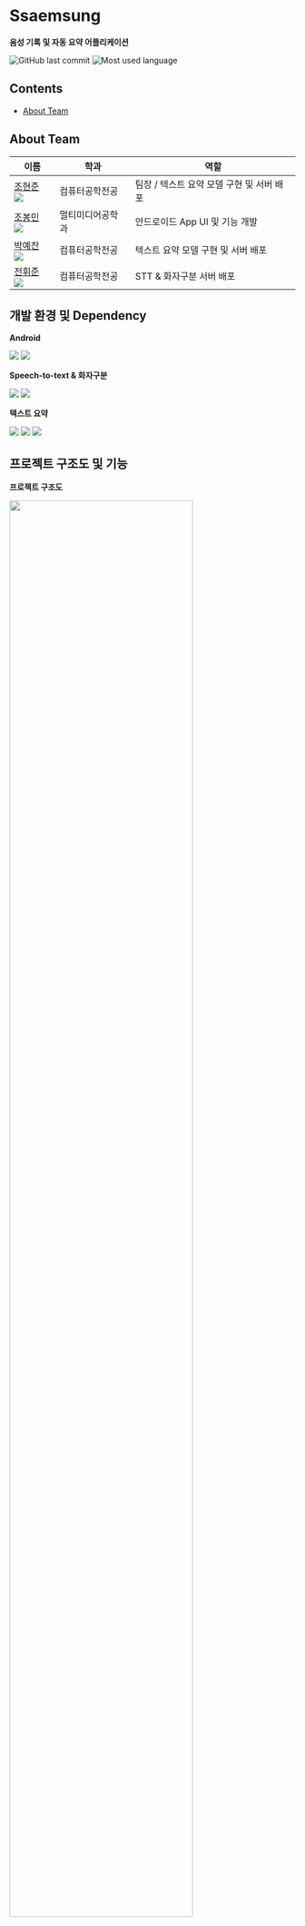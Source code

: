 # Ssaemsung
**음성 기록 및 자동 요약 어플리케이션**

![GitHub last commit](https://img.shields.io/github/last-commit/CSID-DGU/2021-2-OSSP1-Ssaemsung-4)
![Most used language](https://img.shields.io/github/languages/top/CSID-DGU/2021-2-OSSP1-Ssaemsung-4)



## Contents
* [About Team](#about-team)


## About Team


|이름|학과|역할|
|------|---|---|
|[조현준](https://github.com/chohj1111) [![](https://img.shields.io/badge/Github-chohj1111-blue?style=flat-square&logo=Github)](https://github.com/chohj1111)|컴퓨터공학전공|팀장 / 텍스트 요약 모델 구현 및 서버 배포|
|[조봉민](https://github.com/BongMinJo) [![](https://img.shields.io/badge/Github-BongMinJo-blue?style=flat-square&logo=Github)](https://github.com/BongMinJo)|멀티미디어공학과|안드로이드 App UI 및 기능 개발|
|[박예찬](https://github.com/eric9883) [![](https://img.shields.io/badge/Github-eric9883-blue?style=flat-square&logo=Github)](https://github.com/eric9883)|컴퓨터공학전공| 텍스트 요약 모델 구현 및 서버 배포|
|[전휘준](https://github.com/MatthewJeon) [![](https://img.shields.io/badge/Github-MatthewJeon-blue?style=flat-square&logo=Github)](https://github.com/MatthewJeon)|컴퓨터공학전공|STT & 화자구분 서버 배포|




## 개발 환경 및 Dependency 
**Android**

<a href="https://www.java.com/en/"><img src="https://img.shields.io/badge/-Java 11-007396?style=flat&logo=Java"></a> <a href="https://developer.android.com/"><img src="https://img.shields.io/badge/-Android 10-3DDC84?style=flat&logo=Android"></a> <br>

**Speech-to-text & 화자구분**

<img src="https://img.shields.io/badge/Spring_Boot-F2F4F9?style=flat-square&logo=spring-boot"> <img src="https://img.shields.io/badge/Google_Cloud_Platform-4285F4?style=flat-square&logo=google">

**텍스트 요약**

<img src="https://img.shields.io/badge/DJANGO-REST-ff1709?style=flat-square&logo=DJANGO"> <img src="https://img.shields.io/badge/huggingface-F5C518?style=flat-square"> <img src="https://img.shields.io/badge/Google_Cloud_Platform-4285F4?style=flat-square&logo=google">



## 프로젝트 구조도 및 기능

**프로젝트 구조도**

<img width="80%" src="https://user-images.githubusercontent.com/73880543/146599584-d1766579-2c7a-4f14-bf59-277a649aa58b.png"/>

<br><br>

**Speech-to-text & 화자구분**

<img width="80%" src="https://user-images.githubusercontent.com/73880543/146599862-fc8e3cfb-2094-4cde-bfed-88ad3dede41f.png"/>



![Stt 프로세스](https://user-images.githubusercontent.com/73880543/146600257-b40b2030-f53e-4c4f-922d-4092fce5a69c.png)
1. wav 파일 POST 요청
2. Google Cloud Storage에 파일 업로드
3. Speech API 호출하여 STT&화자구분 진행 후 JSON 형식으로 결과 출력
4. 업로드된 파일 삭제

<br>
**어플로 전송되는 JSON contents**

<img width="80%" src="https://user-images.githubusercontent.com/73880543/146600688-7637835b-0a32-44fb-91e2-56f949962603.png"/>

<br>





**Text Summarization**

<img width="80%" src="https://user-images.githubusercontent.com/73880543/146600153-0c7f0d27-2649-4ba8-baa9-40b4c8d91764.png"/>
<br>

## APP


**메인 화면**

<img width="250" src="https://user-images.githubusercontent.com/73880543/146601321-174f310a-0bb7-4c86-8551-73fa942ccac7.png"/> <img width="250" src="https://user-images.githubusercontent.com/73880543/146601324-d7020e81-58ef-4475-b454-1eabbce07bb4.png"/>

**실제 구동 캡쳐**

녹음기능<br>

<img width="250" src="https://user-images.githubusercontent.com/73880543/146601518-dc073928-2869-4df0-9aa8-3fa89fcd4647.png"/>

녹음파일 불러오기<br>

<img width="250" src="https://user-images.githubusercontent.com/73880543/146601516-264619c6-7182-41e0-a509-42118cffd0f7.png"/>


녹음본 텍스트화<br>
<img width="250" src="https://user-images.githubusercontent.com/73880543/146601522-371b8aa6-7c40-4438-8c2e-5ace80f282cd.png"/>
<img width="250" src="https://user-images.githubusercontent.com/73880543/146601512-eb832999-2d13-4dc2-83f0-42824e7534ad.png"/>
<img width="250" src="https://user-images.githubusercontent.com/73880543/146601513-107b1b62-7bd0-4605-8290-64e76ba6acab.png"/>


텍스트 요약 <br>
<img width="250" src="https://user-images.githubusercontent.com/73880543/146601519-03fa556f-20dd-4268-acbd-ce3273e98965.png"/>

